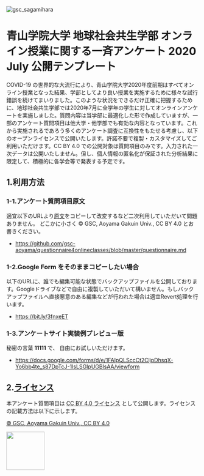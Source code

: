 ![gsc_sagamihara](https://user-images.githubusercontent.com/416977/87242138-fa19f400-c464-11ea-994e-9e755ba39db9.jpg)

# 青山学院大学 地球社会共生学部 オンライン授業に関する一斉アンケート 2020 July 公開テンプレート

COVID-19 の世界的な大流行により、青山学院大学2020年度前期はすべてオンライン授業となった結果、学部としてより良い授業を実施するために様々な試行錯誤を続けてまいりました。このような状況をできるだけ正確に把握するために、地球社会共生学部では2020年7月に全学年の学生に対してオンラインアンケートを実施しました。質問内容は当学部に最適化した形で作成していますが、一部のアンケート質問項目は他大学・他学部でも有効な内容となっています。これから実施されるであろう多くのアンケート調査に互換性をもたせる考慮し、以下のオープンライセンスで公開いたします。許諾不要で複製・カスタマイズしてご利用いただけます。CC BY 4.0 での公開対象は質問項目のみです。入力された一次データは公開いたしません。但し、個人情報の匿名化が保証された分析結果に限定して、積極的に各学会等で発表する予定です。


## 1.利用方法

### 1-1.アンケート質問項目原文
適宜以下のURLより[原文](https://github.com/gsc-aoyama/questionnaire4onlineclasses/blob/master/questionnaire.md)をコピーして改変するなど二次利用していただいて問題ありません。 どこかに小さく © GSC, Aoyama Gakuin Univ., CC BY 4.0 とお書きください。
* https://github.com/gsc-aoyama/questionnaire4onlineclasses/blob/master/questionnaire.md


### 1-2.Google Form をそのままコピーしたい場合
以下のURLに、誰でも編集可能な状態でバックアップファイルを公開しております。Googleドライブなどで自由に複製していただいて構いません。もしバックアップファイルへ直接悪意のある編集などが行われた場合は適宜Revert処理を行います。
* https://bit.ly/3fnxeET


### 1-3.アンケートサイト実装例プレビュー版
秘密の言葉 **11111** で、 自由にお試しいただけます。
* https://docs.google.com/forms/d/e/1FAIpQLSccCt2CljpDhsqX-Yo6bb4te_s87DpTcJ-1IsLSGIpUGBlsAA/viewform



## 2.[ライセンス](https://github.com/gsc-aoyama/questionnaire4onlineclasses/blob/master/LICENSE.md)
本アンケート質問項目は [CC BY 4.0 ライセンス](https://creativecommons.org/licenses/by/4.0/deed.ja) として公開します。ライセンスの記載方法は以下に示します。

[© GSC, Aoyama Gakuin Univ., CC BY 4.0](https://github.com/gsc-aoyama/questionnaire4onlineclasses/blob/master/LICENSE.md)


<img src="https://user-images.githubusercontent.com/416977/87241280-71975580-c45c-11ea-9f25-b86086d82cb9.png" width="100">



